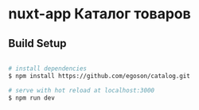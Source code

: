 # nuxt-app Каталог товаров

## Build Setup

```bash

# install dependencies
$ npm install https://github.com/egoson/catalog.git

# serve with hot reload at localhost:3000
$ npm run dev
